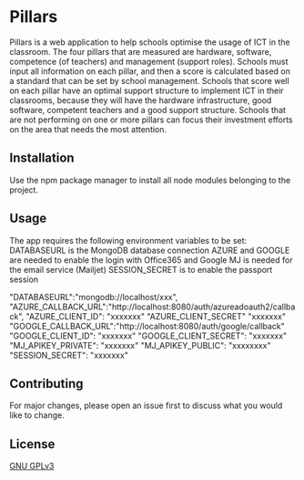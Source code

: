 # Pillars

Pillars is a web application to help schools optimise the usage of ICT in the classroom. The four pillars that are measured are hardware, software, competence (of teachers) and management (support roles). Schools must input all information on each pillar, and then a score is calculated based on a standard that can be set by school management. Schools that score well on each pillar have an optimal support structure to implement ICT in their classrooms, because they will have the hardware infrastructure, good software, competent teachers and a good support structure. Schools that are not performing on one or more pillars can focus their investment efforts on the area that needs the most attention.

## Installation

Use the npm package manager to install all node modules belonging to the project.

## Usage

The app requires the following environment variables to be set:
DATABASEURL is the MongoDB database connection
AZURE and GOOGLE are needed to enable the login with Office365 and Google
MJ is needed for the email service (Mailjet)
SESSION_SECRET is to enable the passport session


"DATABASEURL":"mongodb://localhost/xxx",
"AZURE_CALLBACK_URL":"http://localhost:8080/auth/azureadoauth2/callback",
"AZURE_CLIENT_ID": "xxxxxxx"
"AZURE_CLIENT_SECRET" "xxxxxxx"
"GOOGLE_CALLBACK_URL":"http://localhost:8080/auth/google/callback"
"GOOGLE_CLIENT_ID": "xxxxxxx"
"GOOGLE_CLIENT_SECRET": "xxxxxxx"
"MJ_APIKEY_PRIVATE": "xxxxxxx"
"MJ_APIKEY_PUBLIC": "xxxxxxxx"
"SESSION_SECRET": "xxxxxxx"

## Contributing
For major changes, please open an issue first to discuss what you would like to change.

## License
[GNU GPLv3](https://choosealicense.com/licenses/gpl-3.0/)